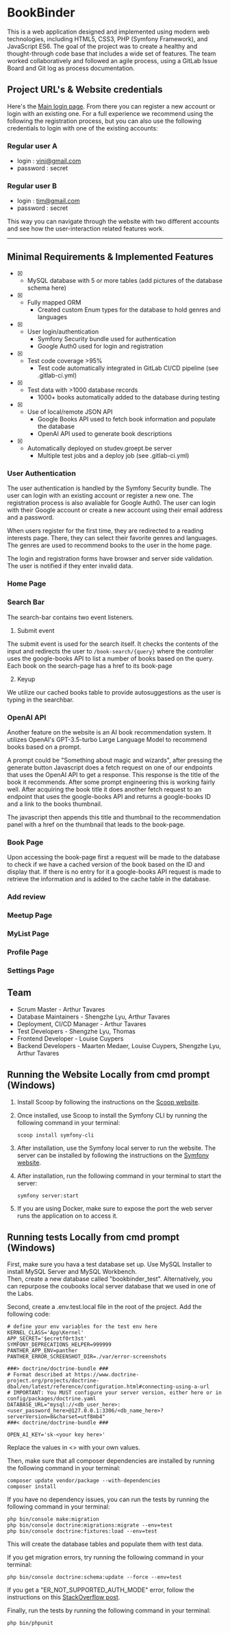 # BookBinder

This is a web application designed and implemented using modern web technologies, including HTML5, CSS3, PHP (Symfony Framework), and JavaScript ES6. The goal of the project was to create a healthy and thought-through code base that includes a wide set of features. The team worked collaboratively and followed an agile process, using a GitLab Issue Board and Git log as process documentation.

## Project URL's & Website credentials
Here's the [Main login page](https://a22web31.studev.groept.be/). From there you can register a new account or login with an existing one. For a full experience we recommend using the following the registration process, but you can also use the following credentials to login with one of the existing accounts:
### Regular user A
- login : vini@gmail.com
- password : secret
### Regular user B
- login : tim@gmail.com
- password : secret

This way you can navigate through the website with two different accounts and see how the user-interaction related features work.

---

## Minimal Requirements & Implemented Features
- [x] - MySQL database with 5 or more tables
    (add pictures of the database schema here)    
- [x] - Fully mapped ORM
    + Created custom Enum types for the database to hold genres and languages
- [x] - User login/authentication
    + Symfony Security bundle used for authentication
    + Google Auth0 used for login and registration
- [x] - Test code coverage >95%
    + Test code automatically integrated in GitLab CI/CD pipeline (see .gitlab-ci.yml)
- [x] - Test data with >1000 database records
    + 1000+ books automatically added to the database during testing
- [x] - Use of local/remote JSON API
    + Google Books API used to fetch book information and populate the database
    + OpenAI API used to generate book descriptions
- [x] - Automatically deployed on studev.groept.be server
    + Multiple test jobs and a deploy job (see .gitlab-ci.yml) 

### User Authentication
The user authentication is handled by the Symfony Security bundle. The user can login with an existing account or register a new one. The registration process is also avaliable for Google Auth0. The user can login with their Google account or create a new account using their email address and a password.

When users register for the first time, they are redirected to a reading interests page. There, they can select their favorite genres and languages. The genres are used to recommend books to the user in the home page.

The login and registration forms have browser and server side validation. The user is notified if they enter invalid data.

### Home Page

### Search Bar
The search-bar contains two event listeners.

1. Submit event

The submit event is used for the search itself. It checks the contents of the input
and redirects the user to ```/book-search/{query}``` where the controller uses the google-books API to list a number
of books based on the query. Each book on the search-page has a href to its book-page

2. Keyup

We utilize our cached books table to provide autosuggestions as the user is typing in the searchbar.

### OpenAI API
Another feature on the website is an AI book recommendation system.
It utilizes OpenAI's GPT-3.5-turbo Large Language Model to recommend books based on a prompt.

A prompt could be "Something about magic and wizards", after pressing the generate button
Javascript does a fetch request on one of our endpoints that uses the OpenAI API to get a response.
This response is the title of the book it recommends. After some prompt engineering this is working fairly well.
After acquiring the book title it does another fetch request to an endpoint that uses the google-books API
and returns a google-books ID and a link to the books thumbnail.

The javascript then appends this title and thumbnail to the recommendation panel with a href on the thumbnail
that leads to the book-page.


### Book Page
Upon accessing the book-page first a request will be made to the database to check if we have
a cached version of the book based on the ID and display that. If there is no entry for it a google-books API request is made
to retrieve the information and is added to the cache table in the database.



### Add review

### Meetup Page

### MyList Page

### Profile Page

### Settings Page


## Team

- Scrum Master - Arthur Tavares
- Database Maintainers - Shengzhe Lyu, Arthur Tavares
- Deployment, CI/CD Manager - Arthur Tavares
- Test Developers - Shengzhe Lyu, Thomas
- Frontend Developer - Louise Cuypers
- Backend Developers - Maarten Medaer, Louise Cuypers, Shengzhe Lyu, Arthur Tavares

## Running the Website Locally from cmd prompt (Windows)

1. Install Scoop by following the instructions on the [Scoop website](https://scoop.sh/).

2. Once installed, use Scoop to install the Symfony CLI by running the following command in your terminal:

    ```
    scoop install symfony-cli
    ```

3. After installation, use the Symfony local server to run the website. The server can be installed by following the instructions on the [Symfony website](https://symfony.com/doc/current/setup/symfony_server.html).

4. After installation, run the following command in your terminal to start the server:
    ```
    symfony server:start
    ```

5. If you are using Docker, make sure to expose the port the web server runs the application on to access it.

## Running tests Locally from cmd prompt (Windows)
First, make sure you hava a test database set up. Use MySQL Installer to install MySQL Server and MySQL Workbench.  
Then, create a new database called "bookbinder_test". Alternatively, you can repurpose the coubooks local server database that
we used in one of the Labs.

Second, create a .env.test.local file in the root of the project. Add the following code:  
```
# define your env variables for the test env here
KERNEL_CLASS='App\Kernel'
APP_SECRET='$ecretf0rt3st'
SYMFONY_DEPRECATIONS_HELPER=999999
PANTHER_APP_ENV=panther
PANTHER_ERROR_SCREENSHOT_DIR=./var/error-screenshots

###> doctrine/doctrine-bundle ###
# Format described at https://www.doctrine-project.org/projects/doctrine-dbal/en/latest/reference/configuration.html#connecting-using-a-url
# IMPORTANT: You MUST configure your server version, either here or in config/packages/doctrine.yaml
DATABASE_URL="mysql://<db_user_here>:<user_password_here>@127.0.0.1:3306/<db_name_here>?serverVersion=8&charset=utf8mb4"
###< doctrine/doctrine-bundle ###

OPEN_AI_KEY='sk-<your key here>'
```
Replace the values in <> with your own values.

Then, make sure that all composer dependencies are installed by running the following command in your terminal:
```
composer update vendor/package --with-dependencies
composer install
```  
If you have no dependency issues, you can run the tests by running the following command in your terminal:
```
php bin/console make:migration 
php bin/console doctrine:migrations:migrate --env=test
php bin/console doctrine:fixtures:load --env=test
```
This will create the database tables and populate them with test data. 

If you get migration errors, try running the following command in your terminal:
```
php bin/console doctrine:schema:update --force --env=test
```

If you  get a "ER_NOT_SUPPORTED_AUTH_MODE" error, follow the instructions on this [StackOverflow post](https://stackoverflow.com/questions/44946270/er-not-supported-auth-mode-mysql-server/52726522#52726522r).

Finally, run the tests by running the following command in your terminal:
```
php bin/phpunit
```
